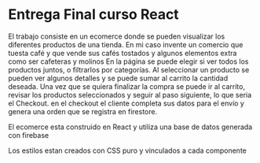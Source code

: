 # Entrega Final curso React

El trabajo consiste en un ecomerce donde se pueden visualizar los diferentes productos de una tienda.
En mi caso invente un comercio que tuesta café y que vende sus cafés tostados y algunos elementos extra como ser cafeteras y molinos
En la página se puede elegir si ver todos los productos juntos, o filtrarlos por categorías.
Al seleccionar un producto se pueden ver algunos detalles y se puede sumar al carrito la cantidad deseada.
Una vez que se quiera finalizar la compra se puede ir al carrito, revisar los productos seleccionados y seguir al paso siguiente, lo que seria el Checkout.
en el checkout el cliente completa sus datos para el envío y genera una orden que se registra en firestore.

El ecomerce esta construido en React y utiliza una base de datos generada con firebase

Los estilos estan creados con CSS puro y vinculados a cada componente
